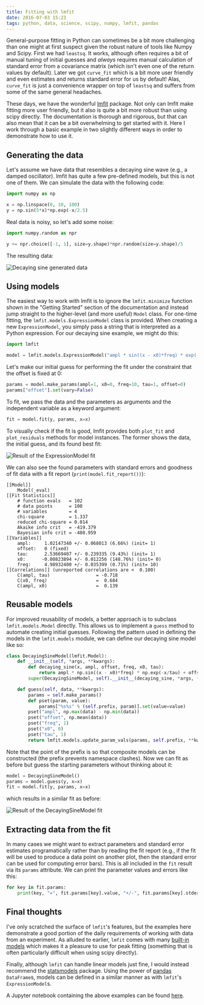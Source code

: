 ```yaml
---
title: Fitting with lmfit
date: 2016-07-03 15:23
tags: python, data, science, scipy, numpy, lmfit, pandas
---
```


General-purpose fitting in Python can sometimes be a bit more
challenging than one might at first suspect given the robust nature of
tools like Numpy and Scipy. First we had `leastsq`. It works, although
often requires a bit of manual tuning of initial guesses and *always*
requires manual calculation of standard error from a covariance matrix
(which isn't even one of the return values by default). Later we got
`curve_fit` which is a bit more user friendly and even estimates and
returns standard error for us by default! Alas, `curve_fit` is just a
convenience wrapper on top of `leastsq` and suffers from some of the
same general headaches.

These days, we have the wonderful [lmfit][] package. Not only can lmfit
make fitting more user friendly, but it also is quite a bit more robust
than using scipy directly. The documentation is thorough and rigorous,
but that can also mean that it can be a bit overwhelming to get started
with it. Here I work through a basic example in two slightly different
ways in order to demonstrate how to use it.

[lmfit]: https://github.com/lmfit/lmfit-py/

## Generating the data

Let's assume we have data that resembles a decaying sine wave (e.g., a
damped oscillator). lmfit has quite a few pre-defined models, but this
is not one of them. We can simulate the data with the following code:

```python
import numpy as np

x = np.linspace(0, 10, 100)
y = np.sin(5*x)*np.exp(-x/2.5)
```

Real data is noisy, so let's add some noise:

```python
import numpy.random as npr

y += npr.choice([-1, 1], size=y.shape)*npr.random(size=y.shape)/5
```

The resulting data:

![Decaying sine generated data]({filename}/img/lmfit/data.svg)

## Using models

The easiest way to work with lmfit is to ignore the `lmfit.minimize`
function shown in the "Getting Started" section of the documentation and
instead jump straight to the higher-level (and more useful) `Model`
class. For one-time fitting, the `lmfit.models.ExpressionModel` class is
provided. When creating a new `ExpressionModel`, you simply pass a
string that is interpreted as a Python expression. For our decaying sine
example, we might do this:

```python
import lmfit

model = lmfit.models.ExpressionModel("ampl * sin((x - x0)*freq) * exp(-x/tau) + offset")
```

Let's make our initial guess for performing the fit under the constraint
that the offset is fixed at 0:

```python
params = model.make_params(ampl=1, x0=0, freq=10, tau=1, offset=0)
params["offset"].set(vary=False)
```

To fit, we pass the data and the parameters as arguments and the
independent variable as a keyword argument:

```python
fit = model.fit(y, params, x=x)
```

To visually check if the fit is good, lmfit provides both `plot_fit` and
`plot_residuals` methods for model instances. The former shows the data,
the initial guess, and its found best fit:

![Result of the ExpressionModel fit]({filename}/img/lmfit/fit-expression-model.svg)

We can also see the found parameters with standard errors and goodness
of fit data with a fit report (`print(model.fit_report())`):

```text
[[Model]]
    Model(_eval)
[[Fit Statistics]]
    # function evals   = 102
    # data points      = 100
    # variables        = 4
    chi-square         = 1.337
    reduced chi-square = 0.014
    Akaike info crit   = -419.379
    Bayesian info crit = -408.959
[[Variables]]
    ampl:     1.02147340 +/- 0.068013 (6.66%) (init= 1)
    offset:   0 (fixed)
    tau:      2.53669407 +/- 0.239335 (9.43%) (init= 1)
    x0:      -0.00823894 +/- 0.012256 (148.76%) (init= 0)
    freq:     4.98932400 +/- 0.035399 (0.71%) (init= 10)
[[Correlations]] (unreported correlations are <  0.100)
    C(ampl, tau)                 = -0.718
    C(x0, freq)                  =  0.684
    C(ampl, x0)                  =  0.139
```

## Reusable models

For improved reusability of models, a better approach is to subclass
`lmfit.models.Model` directly. This allows us to implement a `guess`
method to automate creating initial guesses. Following the pattern used
in defining the models in the `lmfit.models` module, we can define our
decaying sine model like so:

```python
class DecayingSineModel(lmfit.Model):
    def __init__(self, *args, **kwargs):
        def decaying_sine(x, ampl, offset, freq, x0, tau):
            return ampl * np.sin((x - x0)*freq) * np.exp(-x/tau) + offset
        super(DecayingSineModel, self).__init__(decaying_sine, *args, **kwargs)

    def guess(self, data, **kwargs):
        params = self.make_params()
        def pset(param, value):
            params["%s%s" % (self.prefix, param)].set(value=value)
        pset("ampl", np.max(data) - np.min(data))
        pset("offset", np.mean(data))
        pset("freq", 1)
        pset("x0", 0)
        pset("tau", 1)
        return lmfit.models.update_param_vals(params, self.prefix, **kwargs)
```

Note that the point of the prefix is so that composite models can be
constructed (the prefix prevents namespace clashes). Now we can fit as
before but guess the starting parameters without thinking about it:

```python
model = DecayingSineModel()
params = model.guess(y, x=x)
fit = model.fit(y, params, x=x)
```

which results in a similar fit as before:

![Result of the DecayingSineModel fit]({filename}/img/lmfit/fit-decaying-sine-model.svg)

## Extracting data from the fit

In many cases we might want to extract parameters and standard error
estimates programatically rather than by reading the fit report (e.g.,
if the fit will be used to produce a data point on another plot, then
the standard error can be used for computing error bars). This is all
included in the `fit` result via its `params` attribute. We can print
the parameter values and errors like this:

```python
for key in fit.params:
    print(key, "=", fit.params[key].value, "+/-", fit.params[key].stderr)
```

## Final thoughts

I've only scratched the surface of `lmfit`'s features, but the examples
here demonstrate a good portion of the daily requirements of working
with data from an experiment. As alluded to earlier, `lmfit` comes with
many [built-in models][] which makes it a pleasure to use for peak
fitting (something that is often particularly difficult when using scipy
directly).

Finally, although `lmfit` can handle linear models just fine, I would
instead recommend the [statsmodels][] package. Using the power of
[pandas][] `DataFrame`s, models can be defined in a similar manner as
with `lmfit`'s `ExpressionModel`s.

A Jupyter notebook containing the above examples can be found
[here]({filename}/notebooks/lmfit_20160703.ipynb).

[built-in models]: https://lmfit.github.io/lmfit-py/builtin_models.html#builtin-models-chapter
[statsmodels]: http://statsmodels.sourceforge.net/
[pandas]: http://pandas.pydata.org/
